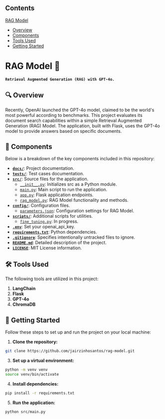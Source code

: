 ## Contents
[RAG Model](#rag-model-robot)<br>
- [Overview](#mag-overview)<br>
- [Components](#open_file_folder-components)<br>
- [Tools Used](#hammer_and_wrench-tools-used)<br>
- [Getting Started](#rocket-getting-started)<br>
<!--- - [References](#books-references)<br> -->

# RAG Model :robot:

**`Retrieval Augmented Generation (RAG) with GPT-4o.`**

## :mag: Overview
Recently, OpenAI launched the GPT-4o model, claimed to be the world's most powerful according to benchmarks. This project evaluates its document search capabilities within a simple Retrieval Augmented Generation (RAG) Model. The application, built with Flask, uses the GPT-4o model to provide answers based on specific documents.

## :open_file_folder: Components
Below is a breakdown of the key components included in this repository:

- [**`docs/`**](docs/readme.md): Project documentation.
- [**`tests/`**](tests/readme.md): Test cases documentation.
- [**`src/`**](src/): Source files for the application.
  - [`__init__.py`](src/__init__.py): Initializes src as a Python module.
  - [`main.py`](src/main.py): Main script to run the application.
  - [`app.py`](src/app.py): Flask application endpoints.
  - [`rag_model.py`](src/rag_model.py): RAG Model functionality and methods.
- [**`config/`**](config/): Configuration files.
  - [`parameters.json`](config/parameters.json): Configuration settings for RAG Model.
- [**`scripts/`**](scripts/): Additional scripts for utilities.
  - [`fine_tuning.py`](scripts/fine_tuning.py): In progress.
- [**`.env`**](.env): Set your openai_api_key.
- [**`requirements.txt`**](requirements.txt): Python dependencies.
- [**`.gitignore`**](.gitignore): Specifies intentionally untracked files to ignore.
- [**`README.md`**](README.md): Detailed description of the project.
- [**`LICENSE`**](LICENSE): MIT License information.


## :hammer_and_wrench: Tools Used
The following tools are utilized in this project:

1. **LangChain**
2. **Flask**
3. **GPT-4o**
4. **ChromaDB**

## :rocket: Getting Started
Follow these steps to set up and run the project on your local machine:

1. **Clone the repository:**

``` bash
git clone https://github.com/jairzinhosantos/rag-model.git
```

3. **Set up a virtual environment:**

``` bash
python -m venv venv
source venv/bin/activate
```

4. **Install dependencies:**

``` bash
pip install -r requirements.txt
```

5. **Run the application:**

``` bash
python src/main.py
```


<!---
## :books: References
[^1]: [x](y)
[^2]: [x](y)
[^3]: [x](y)
[^4]: [x](y)
-->

